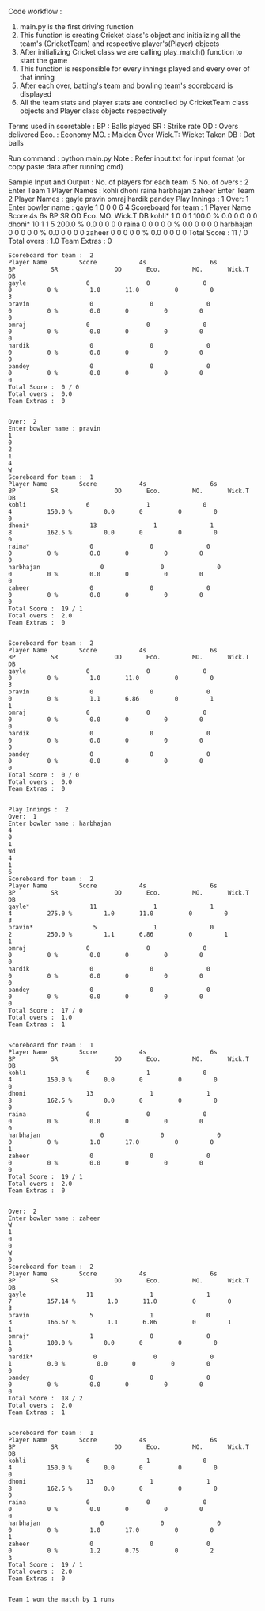 Code workflow : 
1. main.py is the first driving function
2. This function is creating Cricket class's object and initializing all the team's (CricketTeam) and respective player's(Player) objects
3. After initializing Cricket class we are calling play_match() function to start the game
4. This function is responsible for every innings played and every over of that inning
5. After each over, batting's team and bowling team's scoreboard is displayed
6. All the team stats and player stats are controlled by CricketTeam class objects and Player class objects respectively

Terms used in scoretable :
BP : Balls played
SR : Strike rate
OD : Overs delivered
Eco. : Economy
MO. : Maiden Over
Wick.T:  Wicket Taken
DB : Dot balls

Run command : python main.py
Note : Refer input.txt for input format (or copy paste data after running cmd)

Sample Input and Output : 
    No. of players for each team :5
    No. of overs : 2
    Enter Team  1  Player Names :
    kohli
    dhoni
    raina
    harbhajan
    zaheer
    Enter Team  2  Player Names :
    gayle
    pravin
    omraj
    hardik
    pandey
    Play Innings :  1
    Over:  1
    Enter bowler name : gayle
    1
    0
    0
    0
    6
    4
    Scoreboard for team :  1
    Player Name         Score            4s                  6s           BP          SR                OD       Eco.         MO.       Wick.T        DB
    kohli*                 1                0               0                1          100.0 %         0.0       0          0         0                  0
    dhoni*                 10                1               1                5          200.0 %         0.0       0          0         0                  0
    raina                 0                0               0                0          0 %         0.0       0          0         0                  0
    harbhajan                 0                0               0                0          0 %         0.0       0          0         0                  0
    zaheer                 0                0               0                0          0 %         0.0       0          0         0                  0
    Total Score :  11 / 0
    Total overs :  1.0
    Team Extras :  0


    Scoreboard for team :  2
    Player Name         Score            4s                  6s           BP          SR                OD       Eco.         MO.       Wick.T        DB
    gayle                 0                0               0                0          0 %         1.0       11.0          0         0                  3
    pravin                 0                0               0                0          0 %         0.0       0          0         0                  0
    omraj                 0                0               0                0          0 %         0.0       0          0         0                  0
    hardik                 0                0               0                0          0 %         0.0       0          0         0                  0
    pandey                 0                0               0                0          0 %         0.0       0          0         0                  0
    Total Score :  0 / 0
    Total overs :  0.0
    Team Extras :  0


    Over:  2
    Enter bowler name : pravin
    1
    0
    2
    1
    4
    W
    Scoreboard for team :  1
    Player Name         Score            4s                  6s           BP          SR                OD       Eco.         MO.       Wick.T        DB
    kohli                 6                1               0                4          150.0 %         0.0       0          0         0                  0
    dhoni*                 13                1               1                8          162.5 %         0.0       0          0         0                  0
    raina*                 0                0               0                0          0 %         0.0       0          0         0                  0
    harbhajan                 0                0               0                0          0 %         0.0       0          0         0                  0
    zaheer                 0                0               0                0          0 %         0.0       0          0         0                  0
    Total Score :  19 / 1
    Total overs :  2.0
    Team Extras :  0


    Scoreboard for team :  2
    Player Name         Score            4s                  6s           BP          SR                OD       Eco.         MO.       Wick.T        DB
    gayle                 0                0               0                0          0 %         1.0       11.0          0         0                  3
    pravin                 0                0               0                0          0 %         1.1       6.86          0         1                  1
    omraj                 0                0               0                0          0 %         0.0       0          0         0                  0
    hardik                 0                0               0                0          0 %         0.0       0          0         0                  0
    pandey                 0                0               0                0          0 %         0.0       0          0         0                  0
    Total Score :  0 / 0
    Total overs :  0.0
    Team Extras :  0


    Play Innings :  2
    Over:  1
    Enter bowler name : harbhajan
    4
    0
    1
    Wd
    4
    1
    6
    Scoreboard for team :  2
    Player Name         Score            4s                  6s           BP          SR                OD       Eco.         MO.       Wick.T        DB
    gayle*                 11                1               1                4          275.0 %         1.0       11.0          0         0                  3
    pravin*                 5                1               0                2          250.0 %         1.1       6.86          0         1                  1
    omraj                 0                0               0                0          0 %         0.0       0          0         0                  0
    hardik                 0                0               0                0          0 %         0.0       0          0         0                  0
    pandey                 0                0               0                0          0 %         0.0       0          0         0                  0
    Total Score :  17 / 0
    Total overs :  1.0
    Team Extras :  1


    Scoreboard for team :  1
    Player Name         Score            4s                  6s           BP          SR                OD       Eco.         MO.       Wick.T        DB
    kohli                 6                1               0                4          150.0 %         0.0       0          0         0                  0
    dhoni                 13                1               1                8          162.5 %         0.0       0          0         0                  0
    raina                 0                0               0                0          0 %         0.0       0          0         0                  0
    harbhajan                 0                0               0                0          0 %         1.0       17.0          0         0                  1
    zaheer                 0                0               0                0          0 %         0.0       0          0         0                  0
    Total Score :  19 / 1
    Total overs :  2.0
    Team Extras :  0


    Over:  2
    Enter bowler name : zaheer
    W
    1
    0
    0
    W
    0
    Scoreboard for team :  2
    Player Name         Score            4s                  6s           BP          SR                OD       Eco.         MO.       Wick.T        DB
    gayle                 11                1               1                7          157.14 %         1.0       11.0          0         0                  3
    pravin                 5                1               0                3          166.67 %         1.1       6.86          0         1                  1
    omraj*                 1                0               0                1          100.0 %         0.0       0          0         0                  0
    hardik*                 0                0               0                1          0.0 %         0.0       0          0         0                  0
    pandey                 0                0               0                0          0 %         0.0       0          0         0                  0
    Total Score :  18 / 2
    Total overs :  2.0
    Team Extras :  1


    Scoreboard for team :  1
    Player Name         Score            4s                  6s           BP          SR                OD       Eco.         MO.       Wick.T        DB
    kohli                 6                1               0                4          150.0 %         0.0       0          0         0                  0
    dhoni                 13                1               1                8          162.5 %         0.0       0          0         0                  0
    raina                 0                0               0                0          0 %         0.0       0          0         0                  0
    harbhajan                 0                0               0                0          0 %         1.0       17.0          0         0                  1
    zaheer                 0                0               0                0          0 %         1.2       0.75          0         2                  3
    Total Score :  19 / 1
    Total overs :  2.0
    Team Extras :  0


    Team 1 won the match by 1 runs

